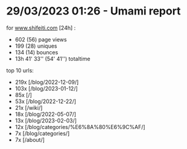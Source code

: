 # 29/03/2023 01:26 - Umami report
for www.shifeiti.com [24h] :

 - 602 (56) page views
 - 199 (28) uniques
 - 134 (14) bounces
 - 13h 41' 33'' (54' 41'') totaltime


top 10 urls:
 - 219x [/blog/2022-12-09/]
 - 103x [/blog/2023-01-12/]
 - 85x [/]
 - 53x [/blog/2022-12-22/]
 - 21x [/wiki/]
 - 18x [/blog/2022-05-07/]
 - 13x [/blog/2023-02-03/]
 - 12x [/blog/categories/%E6%8A%80%E6%9C%AF/]
 - 7x [/blog/categories/]
 - 7x [/about/]



